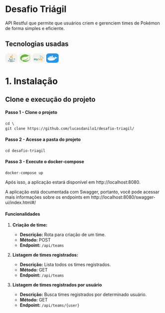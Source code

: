 # Desafio Triágil

API Restful que permite que usuários criem e gerenciem times de Pokémon de forma simples e eficiente.

## Tecnologias usadas

<div>
<img height="30" width="40" src="https://github.com/tandpfun/skill-icons/blob/main/icons/Java-Light.svg"/>
<img height="30" width="40" src="https://github.com/tandpfun/skill-icons/blob/main/icons/Spring-Light.svg" />
<img height="30" width="40" src="https://github.com/tandpfun/skill-icons/blob/main/icons/MySQL-Light.svg" />
<img height="30" width="40" src="https://github.com/tandpfun/skill-icons/blob/main/icons/Docker.svg"/>
</div>

# 1. Instalação

## Clone e execução do projeto

#### Passo 1 - Clone o projeto

```shell
cd \
git clone https://github.com/lucasdanilo1/desafio-triagil/
```

#### Passo 2 - Acesse a pasta do projeto

```shell
cd desafio-triagil
```

#### Passo 3 - Execute o docker-compose

```shell
docker-compose up
```

Após isso, a aplicação estará disponível em http://localhost:8080.

A aplicação está documentada com Swagger, portanto, você pode acessar mais informações sobre os endpoints em http://localhost:8080/swagger-ui/index.html#/

#### Funcionalidades

1. **Criação de time:**
   
   - **Descrição:** Rota para criação de um time.
   - **Método:** POST
   - **Endpoint:** `/api/teams`

2. **Listagem de times registrados:**
   
   - **Descrição:** Lista todos os times registrados.
   - **Método:** GET
   - **Endpoint:** `/api/teams`

3. **Listagem de times registrados por usuário**
   
   - **Descrição:** Busca times registrados por determinado usuário.
   - **Método:** GET
   - **Endpoint:** `/api/teams/{user}`
